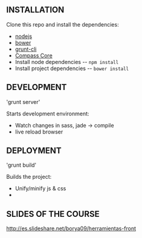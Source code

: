 INSTALLATION
--------
Clone this repo and install the dependencies:

* [nodejs](http://nodejs.org/)
* [bower](http://bower.io/)
* [grunt-cli](http://gruntjs.com/getting-started)
* [Compass Core](http://compass-style.org/install/)
* Install node dependencies -- `npm install`
* Install project dependencies -- `bower install`

DEVELOPMENT
--------
'grunt server'

Starts development environment:
* Watch changes in sass, jade -> compile
* live reload browser

DEPLOYMENT
--------
'grunt build'

Builds the project:
* Unify/minify js & css
* 

SLIDES OF THE COURSE
--------
http://es.slideshare.net/borya09/herramientas-front
